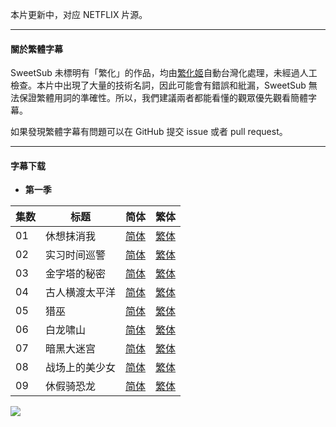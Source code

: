 本片更新中，对应 NETFLIX 片源。

---

#### 關於繁體字幕

SweetSub 未標明有「繁化」的作品，均由[繁化姬](https://zhconvert.org/)自動台灣化處理，未經過人工檢查。本片中出現了大量的技術名詞，因此可能會有錯誤和紕漏，SweetSub 無法保證繁體用詞的準確性。所以，我們建議兩者都能看懂的觀眾優先觀看簡體字幕。

如果發現繁體字幕有問題可以在 GitHub 提交 issue 或者 pull request。

----

#### 字幕下载

- **第一季**

<auto-generated-table>

| 集数 | 标题 | 简体 | 繁体 |
| - | - | - | - |
| 01 | 休想抹消我 | [简体](https://raw.githubusercontent.com/SweetSub/SweetSub/master/Archive/TP%20Bon/%5BSweetSub%5D%20TP%20Bon%20-%2001.chs.ass) | [繁体](https://raw.githubusercontent.com/SweetSub/SweetSub/master/Archive/TP%20Bon/%5BSweetSub%5D%20TP%20Bon%20-%2001.cht.ass) |
| 02 | 实习时间巡警 | [简体](https://raw.githubusercontent.com/SweetSub/SweetSub/master/Archive/TP%20Bon/%5BSweetSub%5D%20TP%20Bon%20-%2002.chs.ass) | [繁体](https://raw.githubusercontent.com/SweetSub/SweetSub/master/Archive/TP%20Bon/%5BSweetSub%5D%20TP%20Bon%20-%2002.cht.ass) |
| 03 | 金字塔的秘密 | [简体](https://raw.githubusercontent.com/SweetSub/SweetSub/master/Archive/TP%20Bon/%5BSweetSub%5D%20TP%20Bon%20-%2003.chs.ass) | [繁体](https://raw.githubusercontent.com/SweetSub/SweetSub/master/Archive/TP%20Bon/%5BSweetSub%5D%20TP%20Bon%20-%2003.cht.ass) |
| 04 | 古人横渡太平洋 | [简体](https://raw.githubusercontent.com/SweetSub/SweetSub/master/Archive/TP%20Bon/%5BSweetSub%5D%20TP%20Bon%20-%2004.chs.ass) | [繁体](https://raw.githubusercontent.com/SweetSub/SweetSub/master/Archive/TP%20Bon/%5BSweetSub%5D%20TP%20Bon%20-%2004.cht.ass) |
| 05 | 猎巫 | [简体](https://raw.githubusercontent.com/SweetSub/SweetSub/master/Archive/TP%20Bon/%5BSweetSub%5D%20TP%20Bon%20-%2005.chs.ass) | [繁体](https://raw.githubusercontent.com/SweetSub/SweetSub/master/Archive/TP%20Bon/%5BSweetSub%5D%20TP%20Bon%20-%2005.cht.ass) |
| 06 | 白龙啸山 | [简体](https://raw.githubusercontent.com/SweetSub/SweetSub/master/Archive/TP%20Bon/%5BSweetSub%5D%20TP%20Bon%20-%2006.chs.ass) | [繁体](https://raw.githubusercontent.com/SweetSub/SweetSub/master/Archive/TP%20Bon/%5BSweetSub%5D%20TP%20Bon%20-%2006.cht.ass) |
| 07 | 暗黑大迷宫 | [简体](https://raw.githubusercontent.com/SweetSub/SweetSub/master/Archive/TP%20Bon/%5BSweetSub%5D%20TP%20Bon%20-%2007.chs.ass) | [繁体](https://raw.githubusercontent.com/SweetSub/SweetSub/master/Archive/TP%20Bon/%5BSweetSub%5D%20TP%20Bon%20-%2007.cht.ass) |
| 08 | 战场上的美少女 | [简体](https://raw.githubusercontent.com/SweetSub/SweetSub/master/Archive/TP%20Bon/%5BSweetSub%5D%20TP%20Bon%20-%2008.chs.ass) | [繁体](https://raw.githubusercontent.com/SweetSub/SweetSub/master/Archive/TP%20Bon/%5BSweetSub%5D%20TP%20Bon%20-%2008.cht.ass) |
| 09 | 休假骑恐龙 | [简体](https://raw.githubusercontent.com/SweetSub/SweetSub/master/Archive/TP%20Bon/%5BSweetSub%5D%20TP%20Bon%20-%2009.chs.ass) | [繁体](https://raw.githubusercontent.com/SweetSub/SweetSub/master/Archive/TP%20Bon/%5BSweetSub%5D%20TP%20Bon%20-%2009.cht.ass) |

</auto-generated-table>


![](https://p.sda1.dev/18/2e4d5bf9b8c130e172dc073f3923505d/TP%20Bon.jpg)
